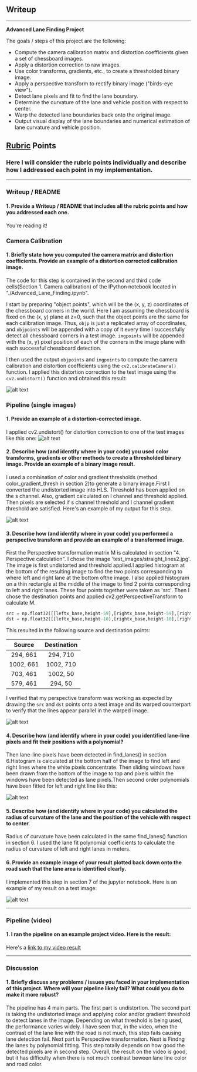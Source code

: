 ## Writeup

---

**Advanced Lane Finding Project**

The goals / steps of this project are the following:

* Compute the camera calibration matrix and distortion coefficients given a set of chessboard images.
* Apply a distortion correction to raw images.
* Use color transforms, gradients, etc., to create a thresholded binary image.
* Apply a perspective transform to rectify binary image ("birds-eye view").
* Detect lane pixels and fit to find the lane boundary.
* Determine the curvature of the lane and vehicle position with respect to center.
* Warp the detected lane boundaries back onto the original image.
* Output visual display of the lane boundaries and numerical estimation of lane curvature and vehicle position.

[//]: # (Image References)

[image1]: ./camera_cal/undist.jpg "Undistorted"
[image2]: ./test_images/test1.jpg "Road Transformed"
[image3]: ./output_images/binary_combo_test1.jpg "Binary Example"
[image4]: ./output_images/warped_test3.jpg "Warp Example"
[image5]: ./output_images/color_fit_lines.jpg "Fit Visual"
[image6]: ./output_images/example_output_test3.jpg "Output"
[video1]: ./project_video_output.mp4 "Video"

## [Rubric](https://review.udacity.com/#!/rubrics/571/view) Points

### Here I will consider the rubric points individually and describe how I addressed each point in my implementation.  

---

### Writeup / README

#### 1. Provide a Writeup / README that includes all the rubric points and how you addressed each one.  

You're reading it!

### Camera Calibration

#### 1. Briefly state how you computed the camera matrix and distortion coefficients. Provide an example of a distortion corrected calibration image.

The code for this step is contained in the second and third code cells(Section 1. Camera calibration) of the IPython notebook located in "./Advanced_Lane_Finding.ipynb".  

I start by preparing "object points", which will be the (x, y, z) coordinates of the chessboard corners in the world. Here I am assuming the chessboard is fixed on the (x, y) plane at z=0, such that the object points are the same for each calibration image.  Thus, `objp` is just a replicated array of coordinates, and `objpoints` will be appended with a copy of it every time I successfully detect all chessboard corners in a test image.  `imgpoints` will be appended with the (x, y) pixel position of each of the corners in the image plane with each successful chessboard detection.  

I then used the output `objpoints` and `imgpoints` to compute the camera calibration and distortion coefficients using the `cv2.calibrateCamera()` function.  I applied this distortion correction to the test image using the `cv2.undistort()` function and obtained this result: 

![alt text][image1]

### Pipeline (single images)

#### 1. Provide an example of a distortion-corrected image.

I applied cv2.undistort() for distortion correction to one of the test images like this one:
![alt text][image2]

#### 2. Describe how (and identify where in your code) you used color transforms, gradients or other methods to create a thresholded binary image.  Provide an example of a binary image result.

I used a combination of color and gradient thresholds (method color_gradient_thresh in section 2)to generate a binary image.First I converted the undistorted image into HLS. Threshold has been applied on the s channel. Also, gradient calculated on l channel and threshold applied. Then pixels are selected if s channel threshold and l channel gradient threshold are satisfied.  Here's an example of my output for this step. 

![alt text][image3]

#### 3. Describe how (and identify where in your code) you performed a perspective transform and provide an example of a transformed image.

First the Perspective transformation matrix M is calculated in section "4. Perspective calculation". I chose the image 'test_images/straight_lines2.jpg'. The image is first undistorted and threshold applied.I applied histogram at the bottom of the resulting image to find the two points corresponding to where left and right lane at the bottom ofthe image. I also applied histogram on a thin rectangle at the middle of the image to find 2 points corresponding to left and right lanes. These four points together were taken as 'src'. Then I chose the destination points and applied cv2.getPerspectiveTransform to calculate M.




```python
src = np.float32([[leftx_base,height-59],[rightx_base,height-59],[rightx_upper,height-259],[leftx_upper,height-259]])
dst = np.float32([[leftx_base,height-10],[rightx_base,height-10],[rightx_base,offset],[leftx_base,offset]])
```

This resulted in the following source and destination points:

| Source        | Destination   | 
|:-------------:|:-------------:| 
| 294, 661      | 294, 710      | 
| 1002, 661     | 1002, 710     |
| 703, 461      | 1002, 50      |
| 579, 461      | 294, 50       |

I verified that my perspective transform was working as expected by drawing the `src` and `dst` points onto a test image and its warped counterpart to verify that the lines appear parallel in the warped image.

![alt text][image4]

#### 4. Describe how (and identify where in your code) you identified lane-line pixels and fit their positions with a polynomial?

Then lane-line pixels have been detected in find_lanes() in section 6.Histogram is calculated at the bottom half of the image to find left and right lines where the white pixels concentrate. Then sliding windows have been drawn from the bottom of the image to top and pixels within the windows have been detected as lane pixels.Then second order polynomials have been fitted for left and right line like this:

![alt text][image5]

#### 5. Describe how (and identify where in your code) you calculated the radius of curvature of the lane and the position of the vehicle with respect to center.

Radius of curvature have been calculated in the same find_lanes() function in section 6. I used the lane fit polynomial coefficients to calculate the radius of curvature of left and right lanes in meters.

#### 6. Provide an example image of your result plotted back down onto the road such that the lane area is identified clearly.

I implemented this step in section 7 of the jupyter notebook. Here is an example of my result on a test image:

![alt text][image6]

---

### Pipeline (video)

#### 1. I ran the pipeline on an example project video. Here is the result:

Here's a [link to my video result][video1]

---

### Discussion

#### 1. Briefly discuss any problems / issues you faced in your implementation of this project.  Where will your pipeline likely fail?  What could you do to make it more robust?

The pipeline has 4 main parts. The first part is undistortion. The second part is taking the undistorted image and applying color and/or gradient threshold to detect lanes in the image. Depending on what threshold is being used, the performance varies widely. I have seen that, in the video, when the contrast of the lane line with the road is not much, this step fails causing lane detection fail.
Next part is Perspective transformation.
Next is Findng the lanes by polynomial fitting. This step totally depends on how good the detected pixels are in second step. Overall, the result on the video is good, but it has difficulty when there is not much contrast beween lane line color and road color.
